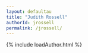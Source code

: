 ```yaml
---
layout: defaultau
title: "Judith Rossell"
authorId: jrossell
permalink: /jrossell/
---
```

{% include loadAuthor.html %}
<script>
    $(document).ready(function(){
        showAuthorBio('{{ page.authorId }}');
   });
</script>